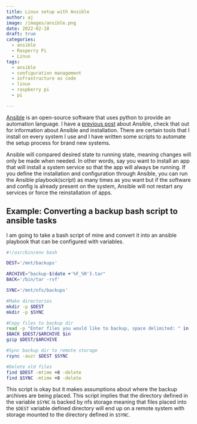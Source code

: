 ```yaml
---
title: Linux setup with Ansible
author: aj
image: /images/ansible.png
date: 2022-02-18
draft: true
categories:
  - ansible
  - Rasperry Pi
  - Linux
tags:
  - ansible
  - configuration management
  - infrastructure as code
  - linux
  - raspberry pi
  - pi

---
```


[Ansible][1] is an open-source software that uses python to provide an automation language. I have a [previous post][2] about Ansible, check that out for information about Ansible and installation. There are certain tools that I install on every system I use and I have written some scripts to automate the setup process for brand new systems. 

Ansible will compared desired state to running state, meaning changes will only be made when needed. In other words, say you want to install an app that will install a system service so that the app will always be running. If you define the installation and configuration through Ansible, you can run the Ansible playbook(script) as many times as you want but if the software and config is already present on the system, Ansible will not restart any services or force the reinstallation of apps.

## Example: Converting a backup bash script to ansible tasks

I am going to take a bash script of mine and convert it into an ansible playbook that can be configured with variables.

```bash
#!/usr/bin/env bash

DEST='/mnt/backups'

ARCHIVE="backup-$(date +'%F_%R').tar"
BACK='/bin/tar -rvf'

SYNC='/mnt/nfs/backups'

#Make directories
mkdir -p $DEST
mkdir -p $SYNC

#Copy files to backup dir
read -p "Enter files you would like to backup, space delimited: " in
$BACK $DEST/$ARCHIVE $in
gzip $DEST/$ARCHIVE

#Sync backup dir to remote storage
rsync -auzr $DEST $SYNC

#Delete old files
find $DEST -mtime +8 -delete
find $SYNC -mtime +8 -delete
```

This script is okay but it makes assumptions about where the backup archives are being placed. This script implies that the directory defined in the variable `$SYNC` is backed by nfs storage meaning that files placed into the `$DEST` variable defined directory will end up on a remote system with storage mounted to the directory defined in `$SYNC`.

 [1]: https://www.ansible.com
 [2]: /posts/ansible/